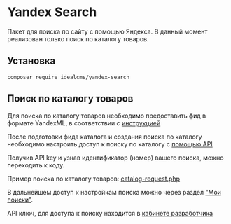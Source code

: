 # Yandex Search

Пакет для поиска по сайту с помощью Яндекса.
В данный момент реализован только поиск по каталогу товаров.

## Установка

```
composer require idealcms/yandex-search
```

## Поиск по каталогу товаров

Для поиска по каталогу товаров необходимо предоставить фид в формате YandexML, 
в соответствии с [инструкцией](https://yandex.ru/support/site/create-catalogue/create.html)

После подготовки фида каталога и создания поиска по каталогу необходимо настроить
доступ к поиску по каталогу с [помощью API](https://yandex.ru/dev/site/doc/ru/)

Получив API key и узнав идентификатор (номер) вашего поиска, можно переходить к коду.

Пример поиска по каталогу товаров: [catalog-request.php](example/catalog-request.php)

В дальнейшем доступ к настройкам поиска можно через раздел ["Мои поиски"](https://site.yandex.ru/searches/).

API ключ, для доступа к поиску находится в [кабинете разработчика](https://developer.tech.yandex.ru/services/24)
